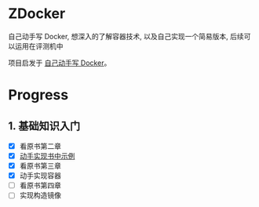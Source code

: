 # ZDocker
自己动手写 Docker, 想深入的了解容器技术, 以及自己实现一个简易版本, 后续可以运用在评测机中

项目启发于 [自己动手写 Docker](https://github.com/xianlubird/mydocker)。

# Progress
## 1. 基础知识入门
- [x] 看原书第二章
- [x] [动手实现书中示例](./learning/chapter2)
- [x] 看原书第三章
- [x] 动手实现容器
- [ ] 看原书第四章
- [ ] 实现构造镜像